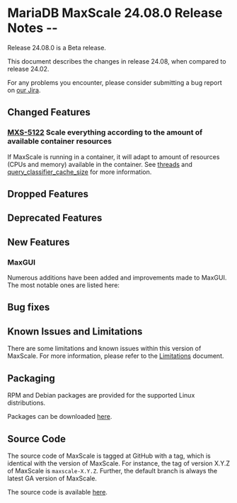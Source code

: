 # MariaDB MaxScale 24.08.0 Release Notes --

Release 24.08.0 is a Beta release.

This document describes the changes in release 24.08, when compared to
release 24.02.

For any problems you encounter, please consider submitting a bug
report on [our Jira](https://jira.mariadb.org/projects/MXS).

## Changed Features

### [MXS-5122](https://jira.mariadb.org/browse/MXS-5122) Scale everything according to the amount of available container resources

If MaxScale is running in a container, it will adapt to amount of resources (CPUs and
memory) available in the container. See [threads](../Getting-Started/Configuration-Guide.md#threads)
and [query_classifier_cache_size](../Getting-Started/Configuration-Guide.md#query_classifier_cache_size)
for more information.

## Dropped Features

## Deprecated Features

## New Features

### MaxGUI
Numerous additions have been added and improvements made to MaxGUI.
The most notable ones are listed here:

## Bug fixes

## Known Issues and Limitations

There are some limitations and known issues within this version of MaxScale.
For more information, please refer to the [Limitations](../About/Limitations.md) document.

## Packaging

RPM and Debian packages are provided for the supported Linux distributions.

Packages can be downloaded [here](https://mariadb.com/downloads/#mariadb_platform-mariadb_maxscale).

## Source Code

The source code of MaxScale is tagged at GitHub with a tag, which is identical
with the version of MaxScale. For instance, the tag of version X.Y.Z of MaxScale
is `maxscale-X.Y.Z`. Further, the default branch is always the latest GA version
of MaxScale.

The source code is available [here](https://github.com/mariadb-corporation/MaxScale).
